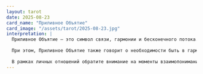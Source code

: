 ```yaml
---
layout: tarot
date: 2025-08-23
card_name: "Приливное Объятие"
card_image: "/assets/tarot/2025-08-23.jpg"
interpretation: |
  Приливное Объятие – это символ связи, гармонии и бесконечного потока. Эта карта показывает, как важна связь с окружающим миром и людьми вокруг вас. Она напоминает о том, что любовь и поддержка могут приходить из самых неожиданных мест, и что мы все находимся в едином потоке жизни. Сегодня может быть день для установления новых контактов или углубления существующих отношений. Это время, когда ваши эмоции открыты, а сердце готово принимать.
  
  При этом, Приливное Объятие также говорит о необходимости быть в гармонии с собой. Возможно, вам стоит задуматься о том, какие аспекты вашей жизни требуют внимания. Эмоции могут быть волнующими, и эта карта предлагает находить баланс между тем, что мы отдаем и получаем. Запомните, что важно также оставлять время для себя и своих потребностей.
  
  В рамках личных отношений обратите внимание на моменты взаимопонимания и поддержки. Если вы почувствуете, что кто-то нуждается в вас – не отвернитесь. На вас может оказать влияние какая-то новость или событие, связанное с вашими близкими. Будьте открыты и внимательны к окружающим – это создаст пространство для взаимопонимания и заботы. В конце концов, важно помнить, что вы не одиноки на этом пути. Позвольте любви течь и наполнять вашу жизнь светом и счастьем.
---
```

